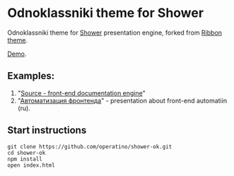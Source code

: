 # Odnoklassniki theme for Shower

Odnoklassniki theme for [Shower](https://github.com/shower/shower) presentation engine, forked from [Ribbon theme](https://github.com/shower/ribbon).

[Demo](http://rhr.me/projects/shower-ok/).

## Examples:

1. "[Source - front-end documentation engine](http://rhr.me/pres/source-live)"
2. "[Автоматизация фронтенда](http://rhr.me/pres/automation/)" - presentation about front-end automatiin (ru).

## Start instructions

```
git clone https://github.com/operatino/shower-ok.git
cd shower-ok
npm install
open index.html
```